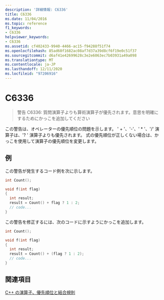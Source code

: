 ```yaml
---
description: '詳細情報: C6336'
title: C6336
ms.date: 11/04/2016
ms.topic: reference
f1_keywords:
- C6336
helpviewer_keywords:
- C6336
ms.assetid: cf402433-9940-4466-ac15-f94288f51f74
ms.openlocfilehash: 85ad60f1682ac08af7d37a39d8cf6f19e0c51f37
ms.sourcegitcommit: d6af41e42699628c3e2e6063ec7b03931a49a098
ms.translationtype: MT
ms.contentlocale: ja-JP
ms.lasthandoff: 12/11/2020
ms.locfileid: "97206916"
---
```

# <a name="c6336"></a>C6336

> 警告 C6336: 質問演算子よりも算術演算子が優先されます。意思を明確にするためにかっこを追加してください

この警告は、オペレーターの優先順位の問題を示します。 ' + '、'-'、' * '、'/' 演算子は、'? ' 演算子よりも優先されます。 式の優先順位が正しくない場合は、かっこを使用して演算子の優先順位を変更します。

## <a name="example"></a>例

この警告が発生するコード例を次に示します。

```cpp
int Count();

void f(int flag)
{
  int result;
  result = Count() + flag ? 1 : 2;
  // code...
}
```

この警告を修正するには、次のコードに示すようにかっこを追加します。

```cpp
int Count();

void f(int flag)
{
  int result;
  result = Count() + (flag ? 1 : 2);
  // code...
}
```

## <a name="see-also"></a>関連項目

[C++ の演算子、優先順位と結合規則](../cpp/cpp-built-in-operators-precedence-and-associativity.md)
